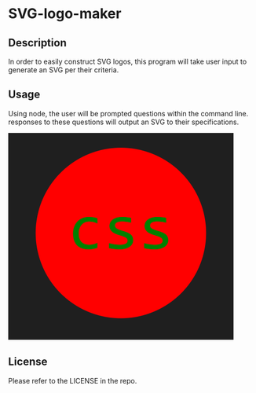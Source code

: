 # SVG-logo-maker

## Description

In order to easily construct SVG logos, this program will take user input to generate an SVG per their criteria.

## Usage

Using node, the user will be prompted questions within the command line. responses to these questions will output an SVG to their specifications.

![SVG-img](./img/SVG-img.png)

## License

Please refer to the LICENSE in the repo.

